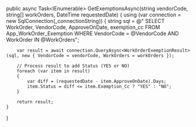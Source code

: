 public async Task<IEnumerable<WorkOrderExemptionResult>> GetExemptionsAsync(string vendorCode, string[] workOrders, DateTime requestedDate)
{
    using (var connection = new SqlConnection(_connectionString))
    {
        string sql = @"
            SELECT WorkOrder, VendorCode, ApproveOnDate, exemption_cc
            FROM App_WorkOrder_Exemption
            WHERE VendorCode = @VendorCode
              AND WorkOrder IN @WorkOrders";

        var result = await connection.QueryAsync<WorkOrderExemptionResult>(sql, new { VendorCode = vendorCode, WorkOrders = workOrders });

        // Process result to add Status (YES or NO)
        foreach (var item in result)
        {
            var diff = (requestedDate - item.ApproveOnDate).Days;
            item.Status = diff <= item.Exemption_Cc ? "YES" : "NO";
        }

        return result;
    }
}
